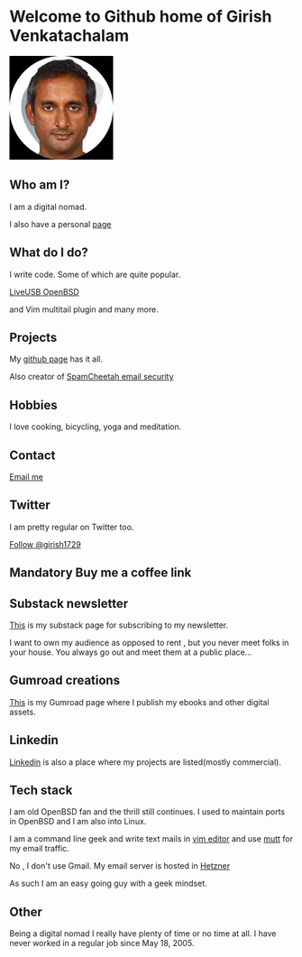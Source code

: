 # Welcome to Github home of Girish Venkatachalam

![My face](images/girish-shot.webp)

## Who am I?

I am a digital nomad.

I also have a personal [page](https://girishvenkatachalam.me)

## What do I do?

I write code. Some of which are quite popular.

[LiveUSB OpenBSD](https://liveusb-openbsd.sourceforge.io)

and Vim multitail plugin and many more.

## Projects

My [github page](https://github.com/girish1729) has it all.

Also creator of [SpamCheetah email security](https://www.spamcheetah.com)


## Hobbies

I love cooking, bicycling, yoga and meditation.

## Contact

[Email me](mailto:girish@spamcheetah.com)

## Twitter 

I am pretty regular on Twitter too.

<a href="https://twitter.com/girish1729?ref_src=twsrc%5Etfw" class="twitter-follow-button" data-show-count="false">Follow @girish1729</a><script async
src="https://platform.twitter.com/widgets.js" charset="utf-8"></script>

## Mandatory Buy me a coffee link

<script type="text/javascript" src="https://cdnjs.buymeacoffee.com/1.0.0/button.prod.min.js" data-name="bmc-button" data-slug="girishV" data-color="#FFDD00" data-emoji=""  data-font="Arial" data-text="Buy me a coffee" data-outline-color="#000000" data-font-color="#000000" data-coffee-color="#ffffff" ></script>

## Substack newsletter

[This](https://girish1729.substack.com) is my substack page for
subscribing to my newsletter.

I want to own my audience as opposed to rent , but you never meet folks
in your house. You always go out and meet them at a public place...

## Gumroad creations

[This](https://girish1729.gumroad.com/) is my Gumroad page where I publish
my ebooks and other digital assets.

## Linkedin 

[Linkedin](https://linkedin.com/in/girishvenkatachalam) is also a place
where my projects are listed(mostly commercial).

## Tech stack

I am old OpenBSD fan and the thrill still continues. I used to maintain
ports in OpenBSD and I am also into Linux.

I am a command line geek and write text mails in [vim
editor](https://www.vim.org) and use [mutt](http://www.mutt.org) for my
email traffic.

No , I don't use Gmail. My email server is hosted in
[Hetzner](https://www.hetzner.com)

As such I am an easy going guy with a geek mindset.

## Other

Being a digital nomad I really have plenty of time or no time at all. I
have never worked in a regular job since May 18, 2005.

